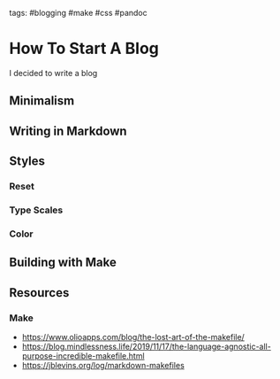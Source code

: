tags: #blogging #make #css #pandoc

# How To Start A Blog

I decided to write a blog

## Minimalism

## Writing in Markdown

## Styles

### Reset

### Type Scales

### Color

## Building with Make

## Resources

### Make

- https://www.olioapps.com/blog/the-lost-art-of-the-makefile/
- https://blog.mindlessness.life/2019/11/17/the-language-agnostic-all-purpose-incredible-makefile.html
- https://jblevins.org/log/markdown-makefiles
